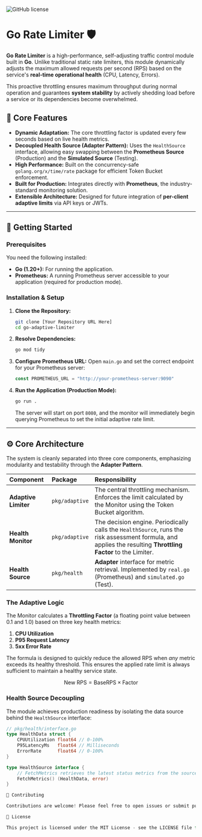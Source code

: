 ![GitHub license](https://img.shields.io/badge/license-MIT-blue.svg)
# Go Rate Limiter 🛡️

**Go Rate Limiter** is a high-performance, self-adjusting traffic control module built in **Go**. Unlike traditional static rate limiters, this module dynamically adjusts the maximum allowed requests per second (RPS) based on the service's **real-time operational health** (CPU, Latency, Errors).

This proactive throttling ensures maximum throughput during normal operation and guarantees **system stability** by actively shedding load before a service or its dependencies become overwhelmed.

## 🌟 Core Features

* **Dynamic Adaptation:** The core throttling factor is updated every few seconds based on live health metrics.
* **Decoupled Health Source (Adapter Pattern):** Uses the `HealthSource` interface, allowing easy swapping between the **Prometheus Source** (Production) and the **Simulated Source** (Testing).
* **High Performance:** Built on the concurrency-safe `golang.org/x/time/rate` package for efficient Token Bucket enforcement.
* **Built for Production:** Integrates directly with **Prometheus**, the industry-standard monitoring solution.
* **Extensible Architecture:** Designed for future integration of **per-client adaptive limits** via API keys or JWTs.

***

## 🚀 Getting Started

### Prerequisites

You need the following installed:

* **Go (1.20+):** For running the application.
* **Prometheus:** A running Prometheus server accessible to your application (required for production mode).

### Installation & Setup

1.  **Clone the Repository:**
    ```bash
    git clone [Your Repository URL Here]
    cd go-adaptive-limiter
    ```
2.  **Resolve Dependencies:**
    ```bash
    go mod tidy
    ```
3.  **Configure Prometheus URL:**
    Open `main.go` and set the correct endpoint for your Prometheus server:
    ```go
    const PROMETHEUS_URL = "http://your-prometheus-server:9090" 
    ```
4.  **Run the Application (Production Mode):**
    ```bash
    go run .
    ```
    The server will start on port `8080`, and the monitor will immediately begin querying Prometheus to set the initial adaptive rate limit.

***

## ⚙️ Core Architecture

The system is cleanly separated into three core components, emphasizing modularity and testability through the **Adapter Pattern**.

| Component | Package | Responsibility |
| :--- | :--- | :--- |
| **Adaptive Limiter** | `pkg/adaptive` | The central throttling mechanism. Enforces the limit calculated by the Monitor using the Token Bucket algorithm. |
| **Health Monitor** | `pkg/adaptive` | The decision engine. Periodically calls the `HealthSource`, runs the risk assessment formula, and applies the resulting **Throttling Factor** to the Limiter. |
| **Health Source** | `pkg/health` | **Adapter** interface for metric retrieval. Implemented by `real.go` (Prometheus) and `simulated.go` (Test). |

### The Adaptive Logic

The Monitor calculates a **Throttling Factor** (a floating point value between 0.1 and 1.0) based on three key health metrics:

1.  **CPU Utilization**
2.  **P95 Request Latency**
3.  **5xx Error Rate**

The formula is designed to quickly reduce the allowed RPS when *any* metric exceeds its healthy threshold. This ensures the applied rate limit is always sufficient to maintain a healthy service state.

$$
\text{New RPS} = \text{BaseRPS} \times \text{Factor}
$$

### Health Source Decoupling

The module achieves production readiness by isolating the data source behind the `HealthSource` interface:

```go
// pkg/health/interface.go
type HealthData struct {
    CPUUtilization float64 // 0-100%
    P95LatencyMs   float64 // Milliseconds
    ErrorRate      float64 // 0-100%
}

type HealthSource interface {
    // FetchMetrics retrieves the latest status metrics from the source.
    FetchMetrics() (HealthData, error)
}

🤝 Contributing

Contributions are welcome! Please feel free to open issues or submit pull requests.

📄 License

This project is licensed under the MIT License - see the LICENSE file for details.
